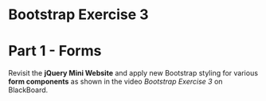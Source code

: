 # Bootstrap Exercise 3

# Part 1 - Forms


Revisit the **jQuery Mini Website** and apply new Bootstrap styling for various **form components** as shown in the video *Bootstrap Exercise 3* on BlackBoard.


